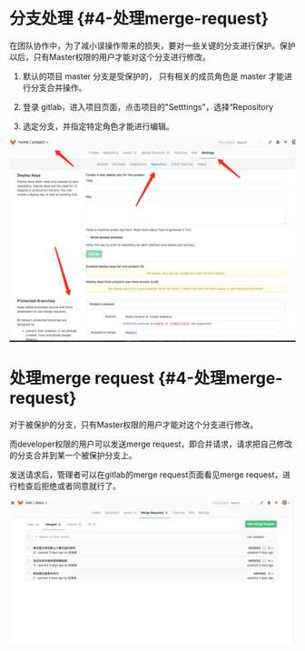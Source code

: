 # 分支处理 {#4-处理merge-request}

在团队协作中，为了减小误操作带来的损失，要对一些关键的分支进行保护。保护以后，只有Master权限的用户才能对这个分支进行修改。

1. 默认的项目 master 分支是受保护的， 只有相关的成员角色是 master 才能进行分支合并操作。

1. 登录 gitlab，进入项目页面，点击项目的"Setttings"，选择“Repository

2. 选定分支，并指定特定角色才能进行编辑。

![](/assets/protected.png)

# 处理merge request {#4-处理merge-request}

对于被保护的分支，只有Master权限的用户才能对这个分支进行修改。

而developer权限的用户可以发送merge request，即合并请求，请求把自己修改的分支合并到某一个被保护分支上。

发送请求后，管理者可以在gitlab的merge request页面看见merge request，进行检查后拒绝或者同意就行了。

![](/assets/merge.png)

